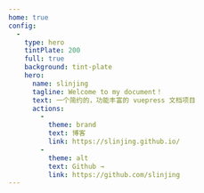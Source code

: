 ```yaml
---
home: true
config:
  -
    type: hero
    tintPlate: 200
    full: true
    background: tint-plate
    hero:
      name: slinjing
      tagline: Welcome to my document！
      text: 一个简约的，功能丰富的 vuepress 文档项目
      actions:
        -
          theme: brand
          text: 博客
          link: https://slinjing.github.io/
        -
          theme: alt
          text: Github →
          link: https://github.com/slinjing
---
```

